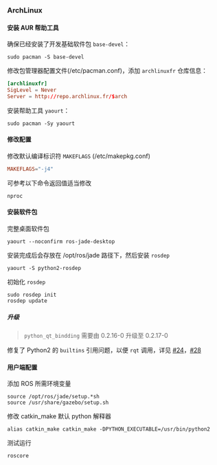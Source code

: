 ### ArchLinux

#### 安装 AUR 帮助工具

确保已经安装了开发基础软件包 `base-devel`：

```shell
sudo pacman -S base-devel
```

修改包管理器配置文件(/etc/pacman.conf)，添加 `archlinuxfr` 仓库信息：

```conf
[archlinuxfr]
SigLevel = Never
Server = http://repo.archlinux.fr/$arch
```

安装帮助工具 `yaourt`：

```shell
sudo pacman -Sy yaourt
```

#### 修改配置

修改默认编译标识符 `MAKEFLAGS` (/etc/makepkg.conf)

```conf
MAKEFLAGS="-j4"
```

可参考以下命令返回值适当修改

```shell
nproc
```

#### 安装软件包

完整桌面软件包

```shell
yaourt --noconfirm ros-jade-desktop
```

安装完成后会存放在 /opt/ros/jade 路径下，然后安装 `rosdep`

```shell
yaourt -S python2-rosdep
```

初始化 `rosdep`

```shell
sudo rosdep init
rosdep update
```

##### 升级

> `python_qt_bindding` 需要由 0.2.16-0 升级至 0.2.17-0

修复了 Python2 的 `builtins` 引用问题，以便 `rqt` 调用，详见 [#24][1]，[#28][2]

[1]: https://github.com/ros-visualization/python_qt_binding/issues/24
[2]: https://github.com/ros-visualization/python_qt_binding/issues/28

#### 用户端配置

添加 ROS 所需环境变量

```shell
source /opt/ros/jade/setup.*sh
source /usr/share/gazebo/setup.sh
```

修改 catkin_make 默认 python 解释器

```shell
alias catkin_make catkin_make -DPYTHON_EXECUTABLE=/usr/bin/python2
```

测试运行

```shell
roscore
```

